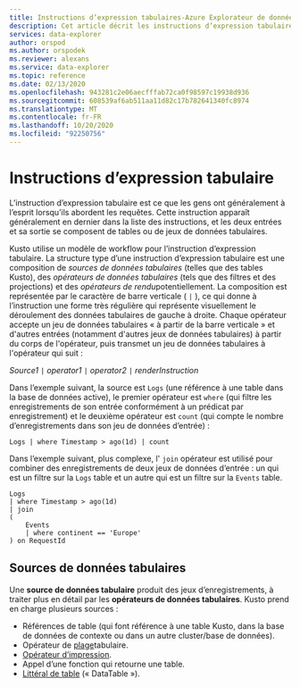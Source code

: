 ```yaml
---
title: Instructions d’expression tabulaires-Azure Explorateur de données | Microsoft Docs
description: Cet article décrit les instructions d’expression tabulaire dans Azure Explorateur de données.
services: data-explorer
author: orspod
ms.author: orspodek
ms.reviewer: alexans
ms.service: data-explorer
ms.topic: reference
ms.date: 02/13/2020
ms.openlocfilehash: 943281c2e06aecfffab72ca0f98597c19938d936
ms.sourcegitcommit: 608539af6ab511aa11d82c17b782641340fc8974
ms.translationtype: MT
ms.contentlocale: fr-FR
ms.lasthandoff: 10/20/2020
ms.locfileid: "92250756"
---
```

# <a name="tabular-expression-statements"></a>Instructions d’expression tabulaire

L’instruction d’expression tabulaire est ce que les gens ont généralement à l’esprit lorsqu’ils abordent les requêtes. Cette instruction apparaît généralement en dernier dans la liste des instructions, et les deux entrées et sa sortie se composent de tables ou de jeux de données tabulaires.

Kusto utilise un modèle de workflow pour l’instruction d’expression tabulaire. La structure type d’une instruction d’expression tabulaire est une composition de *sources de données tabulaires* (telles que des tables Kusto), des *opérateurs de données tabulaires* (tels que des filtres et des projections) et des *opérateurs de rendu*potentiellement. La composition est représentée par le caractère de barre verticale ( `|` ), ce qui donne à l’instruction une forme très régulière qui représente visuellement le déroulement des données tabulaires de gauche à droite.
Chaque opérateur accepte un jeu de données tabulaires « à partir de la barre verticale » et d'autres entrées (notamment d'autres jeux de données tabulaires) à partir du corps de l'opérateur, puis transmet un jeu de données tabulaires à l'opérateur qui suit :    

*Source1* `|` *operator1* `|` *operator2* `|` *renderInstruction*

Dans l’exemple suivant, la source est `Logs` (une référence à une table dans la base de données active), le premier opérateur est `where` (qui filtre les enregistrements de son entrée conformément à un prédicat par enregistrement) et le deuxième opérateur est `count` (qui compte le nombre d’enregistrements dans son jeu de données d’entrée) :

```kusto
Logs | where Timestamp > ago(1d) | count
```

Dans l’exemple suivant, plus complexe, l' `join` opérateur est utilisé pour combiner des enregistrements de deux jeux de données d’entrée : un qui est un filtre sur la `Logs` table et un autre qui est un filtre sur la `Events` table.

```kusto
Logs 
| where Timestamp > ago(1d) 
| join 
(
    Events 
    | where continent == 'Europe'
) on RequestId 
```

## <a name="tabular-data-sources"></a>Sources de données tabulaires

Une **source de données tabulaire** produit des jeux d’enregistrements, à traiter plus en détail par les **opérateurs de données tabulaires**. Kusto prend en charge plusieurs sources :

* Références de table (qui font référence à une table Kusto, dans la base de données de contexte ou dans un autre cluster/base de données).
* Opérateur de [plage](rangeoperator.md)tabulaire.
* [Opérateur d’impression](printoperator.md).
* Appel d’une fonction qui retourne une table.
* [Littéral de table](datatableoperator.md) (« DataTable »).